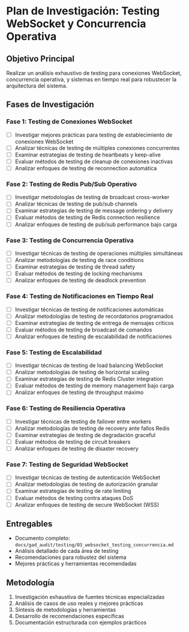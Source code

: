 # Plan de Investigación: Testing WebSocket y Concurrencia Operativa

## Objetivo Principal
Realizar un análisis exhaustivo de testing para conexiones WebSocket, concurrencia operativa, y sistemas en tiempo real para robustecer la arquitectura del sistema.

## Fases de Investigación

### Fase 1: Testing de Conexiones WebSocket
- [ ] Investigar mejores prácticas para testing de establecimiento de conexiones WebSocket
- [ ] Analizar técnicas de testing de múltiples conexiones concurrentes
- [ ] Examinar estrategias de testing de heartbeats y keep-alive
- [ ] Evaluar métodos de testing de cleanup de conexiones inactivas
- [ ] Analizar enfoques de testing de reconnection automática

### Fase 2: Testing de Redis Pub/Sub Operativo
- [ ] Investigar metodologías de testing de broadcast cross-worker
- [ ] Analizar técnicas de testing de pub/sub channels
- [ ] Examinar estrategias de testing de message ordering y delivery
- [ ] Evaluar métodos de testing de Redis connection resilience
- [ ] Analizar enfoques de testing de pub/sub performance bajo carga

### Fase 3: Testing de Concurrencia Operativa
- [ ] Investigar técnicas de testing de operaciones múltiples simultáneas
- [ ] Analizar metodologías de testing de race conditions
- [ ] Examinar estrategias de testing de thread safety
- [ ] Evaluar métodos de testing de locking mechanisms
- [ ] Analizar enfoques de testing de deadlock prevention

### Fase 4: Testing de Notificaciones en Tiempo Real
- [ ] Investigar técnicas de testing de notificaciones automáticas
- [ ] Analizar metodologías de testing de recordatorios programados
- [ ] Examinar estrategias de testing de entrega de mensajes críticos
- [ ] Evaluar métodos de testing de broadcast de comandos
- [ ] Analizar enfoques de testing de escalabilidad de notificaciones

### Fase 5: Testing de Escalabilidad
- [ ] Investigar técnicas de testing de load balancing WebSocket
- [ ] Analizar metodologías de testing de horizontal scaling
- [ ] Examinar estrategias de testing de Redis Cluster integration
- [ ] Evaluar métodos de testing de memory management bajo carga
- [ ] Analizar enfoques de testing de throughput máximo

### Fase 6: Testing de Resiliencia Operativa
- [ ] Investigar técnicas de testing de failover entre workers
- [ ] Analizar metodologías de testing de recovery ante fallos Redis
- [ ] Examinar estrategias de testing de degradación graceful
- [ ] Evaluar métodos de testing de circuit breakers
- [ ] Analizar enfoques de testing de disaster recovery

### Fase 7: Testing de Seguridad WebSocket
- [ ] Investigar técnicas de testing de autenticación WebSocket
- [ ] Analizar metodologías de testing de autorización granular
- [ ] Examinar estrategias de testing de rate limiting
- [ ] Evaluar métodos de testing contra ataques DoS
- [ ] Analizar enfoques de testing de secure WebSocket (WSS)

## Entregables
- Documento completo: `docs/gad_audit/testing/03_websocket_testing_concurrencia.md`
- Análisis detallado de cada área de testing
- Recomendaciones para robustez del sistema
- Mejores prácticas y herramientas recomendadas

## Metodología
1. Investigación exhaustiva de fuentes técnicas especializadas
2. Análisis de casos de uso reales y mejores prácticas
3. Síntesis de metodologías y herramientas
4. Desarrollo de recomendaciones específicas
5. Documentación estructurada con ejemplos prácticos
